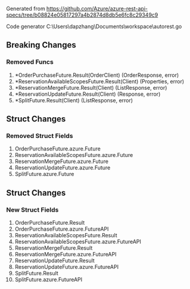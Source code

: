 Generated from https://github.com/Azure/azure-rest-api-specs/tree/b08824e05817297a4b2874d8db5e6fc8c29349c9

Code generator C:\Users\dapzhang\Documents\workspace\autorest.go

## Breaking Changes

### Removed Funcs

1. *OrderPurchaseFuture.Result(OrderClient) (OrderResponse, error)
1. *ReservationAvailableScopesFuture.Result(Client) (Properties, error)
1. *ReservationMergeFuture.Result(Client) (ListResponse, error)
1. *ReservationUpdateFuture.Result(Client) (Response, error)
1. *SplitFuture.Result(Client) (ListResponse, error)

## Struct Changes

### Removed Struct Fields

1. OrderPurchaseFuture.azure.Future
1. ReservationAvailableScopesFuture.azure.Future
1. ReservationMergeFuture.azure.Future
1. ReservationUpdateFuture.azure.Future
1. SplitFuture.azure.Future

## Struct Changes

### New Struct Fields

1. OrderPurchaseFuture.Result
1. OrderPurchaseFuture.azure.FutureAPI
1. ReservationAvailableScopesFuture.Result
1. ReservationAvailableScopesFuture.azure.FutureAPI
1. ReservationMergeFuture.Result
1. ReservationMergeFuture.azure.FutureAPI
1. ReservationUpdateFuture.Result
1. ReservationUpdateFuture.azure.FutureAPI
1. SplitFuture.Result
1. SplitFuture.azure.FutureAPI
